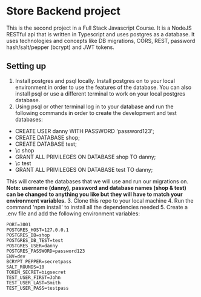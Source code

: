 # Store  Backend project

This is the second project in a Full Stack Javascript Course. It is a NodeJS RESTful api 
that is written in Typescript and uses postgres as a database. It uses technologies and 
concepts like DB migrations, CORS, REST, password hash/salt/pepper (bcrypt) and JWT tokens. 

## Setting up

1. Install postgres and psql locally. Install postgres on to your local environment in order 
to use the features of the database. You can also install psql or use a different terminal to 
work on your local postgres database.
2. Using psql or other terminal log in to your database and run the following commands in order 
to create the development and test databases:
- CREATE USER danny WITH PASSWORD 'password123';
- CREATE DATABASE shop;
- CREATE DATABASE test;
- \c shop
- GRANT ALL PRIVILEGES ON DATABASE shop TO danny;
- \c test
- GRANT ALL PRIVILEGES ON DATABASE test TO danny;

This will create the databases that we will use and run our migrations on. 
**Note: username (danny), password and database names (shop & test) can be changed to 
anything you like but they will have to match your environment variables.**
3. Clone this repo to your local machine
4. Run the command 'npm install' to install all the dependencies needed
5. Create a .env file and add the following environment variables: 
```
PORT=3001
POSTGRES_HOST=127.0.0.1
POSTGRES_DB=shop
POSTGRES_DB_TEST=test
POSTGRES_USER=danny
POSTGRES_PASSWORD=password123
ENV=dev
BCRYPT_PEPPER=secretpass
SALT_ROUNDS=10
TOKEN_SECRET=bigsecret
TEST_USER_FIRST=John
TEST_USER_LAST=Smith
TEST_USER_PASS=testpass
```

